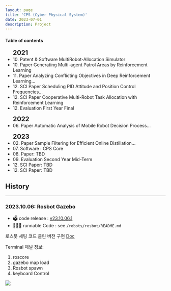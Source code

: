 ```yaml
---
layout: page
title: 'CPS (Cyber Physical System)'
date: 2023-07-01
description: Project
---
```



<h4>Table of contents</h4>
<ul class="timeline">
<strong style='font-size:20px'> 2021</strong> 
<li><span class="badge-toc">10. Patent & Software</span> MultiRobot-Allocation Simulator</li> 
<li><span class="badge-toc">10. Paper</span> Generating Multi-agent Patrol Areas by Reinforcement Learning </li>
<li><span class="badge-toc">11. Paper</span> Analyzing Conflicting Objectives in Deep Reinforcement Learning... </li>
<li><span class="badge-toc">12. SCI Paper</span> Scheduling PID Attitude and Position Control Frequencies...</li>
<li><span class="badge-toc">12. SCI Paper</span> Cooperative Multi-Robot Task Allocation with Reinforcement Learning </li>
<li><span class="badge-toc">12. Evaluation </span> First Year Final</li>
</ul>
<ul class="timeline">
<strong style='font-size:20px'> 2022</strong> 
<li><span class="badge-toc">06. Paper</span> Automatic Analysis of Mobile Robot Decision Process...</li>

</ul>

<ul class="timeline">
<strong style='font-size:20px'> 2023</strong> 
<li><span class="badge-toc">02. Paper </span> Sample Filtering for Efficient Online Distillation...</li>
<li><span class="badge-toc">07. Software : CPS Core </span></li>
<li><span class="badge-toc">08. Paper: </span> TBD</li>
<li><span class="badge-toc">09. Evaluation </span> Second Year Mid-Term</li>
<li><span class="badge-toc">12. SCI Paper: </span> TBD</li>
<li><span class="badge-toc">12. SCI Paper: </span> TBD</li>
</ul>



## History 

--- 

### 2023.10.06: Rosbot Gazebo 

* 🗳️ code release  : [v23.10.06.1](https://github.com/fxnnxc/add_cps/tree/v23.10.06.1)
* 👨🏻‍💻 runnable Code : see `/robots/rosbot/README.md`

로스봇 세팅 코드 클린 버전 구현 [Doc](https://github.com/fxnnxc/add_cps/tree/v23.10.06.1/robots/rosbot)

Terminal 패널 정보:
1. roscore 
2. gazebo map load
3. Rosbot spawn
4. keyboard Control 

<img src="https://drive.google.com/uc?export=view&id=1Zw9gg6PlNxSGJ9Yfg1Xjer3j3ufiLiSL"> 



